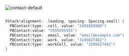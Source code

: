 ![contact-default](https://github.com/powerhome/playbook/assets/92755007/4226a1e0-5f31-4445-a536-57e95b83768a)

```swift

VStack(alignment: .leading, spacing: Spacing.small) {
  PBContact(type: .cell, value: "3491859988")
  PBContact(value: "5555555555")
  PBContact(type: .email, value: "email@example.com")
  PBContact(type: .work, value: "3245627482")
  PBContact(type: .workCell, value: "3245627482")
}


```
